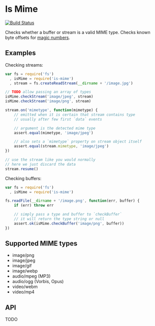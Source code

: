 # Is Mime

[![Build Status](https://travis-ci.org/phaux/node-is-mime.svg?branch=master)](https://travis-ci.org/phaux/node-is-mime)

Checks whether a buffer or stream is a valid MIME type.
Checks known byte offsets for
[magic numbers](https://en.wikipedia.org/wiki/Magic_number_%28programming%29).

## Examples

Checking streams:

```js
var fs = require('fs')
  , isMime = require('is-mime')
  , stream = fs.createReadStream(__dirname + '/image.jpg')

// TODO allow passing an array of types
isMime.checkStream('image/jpeg', stream)
isMime.checkStream('image/png', stream)

stream.on('mimetype', function(mimetype) {
	// emitted when it is certain that stream contains type
	// usually after few first `data` events

	// argument is the detected mime type
	assert.equal(mimetype, 'image/jpeg')

	// also sets a `mimetype` property on stream object itself
	assert.equal(stream.mimetype, 'image/jpeg')
})

// use the stream like you would normally
// here we just discard the data
stream.resume()
```

Checking buffers:

```js
var fs = require('fs')
  , isMime = require('is-mime')

fs.readFile(__dirname + '/image.png', function(err, buffer) {
	if (err) throw err

	// simply pass a type and buffer to `checkBuffer`
	// it will return the type string or null
	assert.ok(isMime.checkBuffer('image/png', buffer))
})
```

## Supported MIME types

- image/png
- image/jpeg
- image/gif
- image/webp
- audio/mpeg (MP3)
- audio/ogg (Vorbis, Opus)
- video/webm
- video/mp4

## API

TODO
